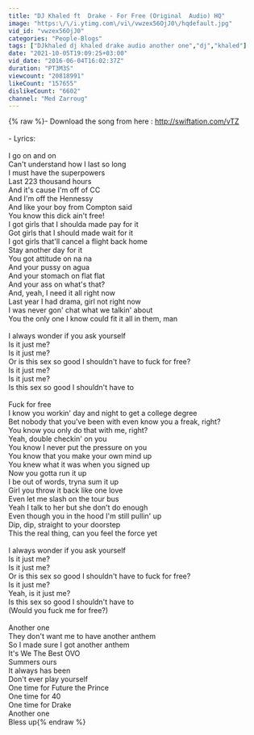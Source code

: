 ```yaml
---
title: "DJ Khaled ft  Drake - For Free (Original  Audio) HQ"
image: "https:\/\/i.ytimg.com\/vi\/vwzex56OjJ0\/hqdefault.jpg"
vid_id: "vwzex56OjJ0"
categories: "People-Blogs"
tags: ["DJkhaled dj khaled drake audio another one","dj","khaled"]
date: "2021-10-05T19:09:25+03:00"
vid_date: "2016-06-04T16:02:37Z"
duration: "PT3M3S"
viewcount: "20818991"
likeCount: "157655"
dislikeCount: "6602"
channel: "Med Zarroug"
---
```

{% raw %}- Download the song from here : <a rel="nofollow" target="blank" href="http://swiftation.com/vTZ">http://swiftation.com/vTZ</a><br /><br />- Lyrics:<br /><br />I go on and on<br />Can't understand how I last so long<br />I must have the superpowers<br />Last 223 thousand hours<br />And it's cause I'm off of CC<br />And I'm off the Hennessy<br />And like your boy from Compton said<br />You know this dick ain't free!<br />I got girls that I shoulda made pay for it<br />Got girls that I should made wait for it<br />I got girls that'll cancel a flight back home<br />Stay another day for it<br />You got attitude on na na<br />And your pussy on agua<br />And your stomach on flat flat<br />And your ass on what's that?<br />And, yeah, I need it all right now<br />Last year I had drama, girl not right now<br />I was never gon' chat what we talkin' about<br />You the only one I know could fit it all in them, man<br /><br />I always wonder if you ask yourself<br />Is it just me?<br />Is it just me?<br />Or is this sex so good I shouldn't have to fuck for free?<br />Is it just me?<br />Is it just me?<br />Is this sex so good I shouldn't have to<br /><br />Fuck for free<br />I know you workin' day and night to get a college degree<br />Bet nobody that you've been with even know you a freak, right?<br />You know you only do that with me, right?<br />Yeah, double checkin' on you<br />You know I never put the pressure on you<br />You know that you make your own mind up<br />You knew what it was when you signed up<br />Now you gotta run it up<br />I be out of words, tryna sum it up<br />Girl you throw it back like one love<br />Even let me slash on the tour bus<br />Yeah I talk to her but she don't do enough<br />Even though you in the hood I'm still pullin' up<br />Dip, dip, straight to your doorstep<br />This the real thing, can you feel the force yet<br /><br />I always wonder if you ask yourself<br />Is it just me?<br />Is it just me?<br />Or is this sex so good I shouldn't have to fuck for free?<br />Is it just me?<br />Yeah, is it just me?<br />Is this sex so good I shouldn't have to<br />(Would you fuck me for free?)<br /><br />Another one<br />They don't want me to have another anthem<br />So I made sure I got another anthem<br />It's We The Best OVO<br />Summers ours<br />It always has been<br />Don't ever play yourself<br />One time for Future the Prince<br />One time for 40<br />One time for Drake<br />Another one<br />Bless up{% endraw %}
